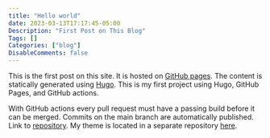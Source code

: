 ```yaml
---
title: "Hello world"
date: 2023-03-13T17:17:45-05:00
Description: "First Post on This Blog"
Tags: []
Categories: ["blog"]
DisableComments: false
---
```


This is the first post on this site. It is hosted on [GitHub pages](https://pages.github.com/). The content is statically generated using [Hugo](https://gohugo.io/). This is my first project using Hugo, GitHub Pages, and GitHub actions.

With GitHub actions every pull request must have a passing build before it can be merged. Commits on the main branch are automatically published. Link to [repository](https://github.com/beaudrychase/beaudrychase.github.io). My theme is located in a separate repository [here](https://github.com/beaudrychase/anatole).